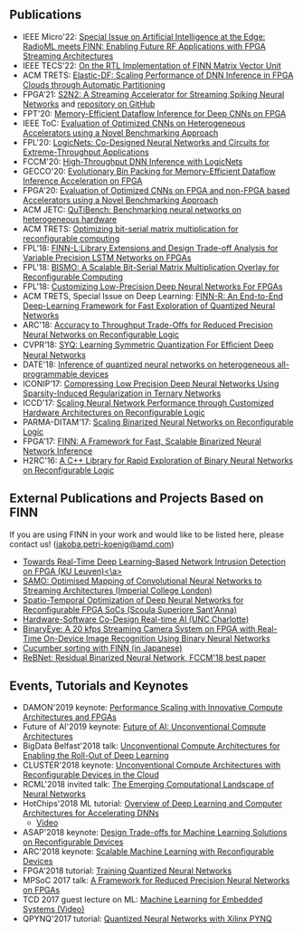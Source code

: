 ## Publications

* IEEE Micro'22: <a href="https://ieeexplore.ieee.org/document/9933377">Special Issue on Artificial Intelligence at the Edge: RadioML meets FINN: Enabling Future RF Applications with FPGA Streaming Architectures</a>
* IEEE TECS'22: <a href="https://arxiv.org/abs/2201.11409">On the RTL Implementation of FINN Matrix Vector Unit</a>
* ACM TRETS: <a href="https://inaccel.com/wp-content/uploads/ACM_TRETS_DC_2020.pdf">Elastic-DF: Scaling Performance of DNN Inference in FPGA Clouds through Automatic Partitioning</a>
* FPGA'21: <a href="https://dl.acm.org/doi/abs/10.1145/3431920.3439283" target="_blank">S2N2: A Streaming Accelerator for Streaming Spiking Neural Networks</a> and [repository on GitHub](https://github.com/arkhodamoradi/s2n2)
* FPT'20: <a href="https://arxiv.org/pdf/2011.07317.pdf">Memory-Efficient Dataflow Inference for Deep CNNs on FPGA</a>
* IEEE ToC: <a href="https://ieeexplore.ieee.org/abstract/document/9187576/">Evaluation of Optimized CNNs on Heterogeneous Accelerators using a Novel Benchmarking Approach</a>
* FPL'20: <a href="https://arxiv.org/pdf/2004.03021.pdf">LogicNets: Co-Designed Neural Networks and Circuits for Extreme-Throughput Applications</a>
* FCCM'20: <a href="https://www.fccm.org/past/2020/proceedings/2020/pdfs/FCCM2020-65FOvhMqzyMYm99lfeVKyl/580300a238/580300a238.pdf">High-Throughput DNN Inference with LogicNets</a>
* GECCO'20: <a href="https://arxiv.org/pdf/2003.12449.pdf">Evolutionary Bin Packing for Memory-Efficient Dataflow Inference Acceleration on FPGA</a>
* FPGA'20: <a href="https://dl.acm.org/doi/abs/10.1145/3373087.3375348">Evaluation of Optimized CNNs on FPGA and non-FPGA based Accelerators using a Novel Benchmarking Approach</a>
* ACM JETC: <a href="https://arxiv.org/pdf/1909.05009">QuTiBench: Benchmarking neural networks on heterogeneous hardware</a>
* ACM TRETS: <a href="https://arxiv.org/pdf/1901.00370">Optimizing bit-serial matrix multiplication for reconfigurable computing</a>
* FPL'18: <a href="https://arxiv.org/pdf/1807.04093.pdf" target="_blank">FINN-L:Library Extensions and Design Trade-off Analysis for Variable Precision LSTM Networks on FPGAs</a>
* FPL'18: <a href="https://arxiv.org/pdf/1806.08862.pdf" target="_blank">BISMO: A Scalable Bit-Serial Matrix Multiplication Overlay for Reconfigurable Computing</a>
* FPL'18: <a href="http://kalman.mee.tcd.ie/fpl2018/content/pdfs/FPL2018-43iDzVTplcpussvbfIaaHz/XZmyRhWvHACdwHRVTCTVB/6jfImwD836ibhOELmms0Ut.pdf" target="_blank">Customizing Low-Precision Deep Neural Networks For FPGAs</a>
* ACM TRETS, Special Issue on Deep Learning: <a href="https://arxiv.org/abs/1809.04570" target="_blank">FINN-R: An End-to-End Deep-Learning Framework for Fast Exploration of Quantized Neural Networks</a>
* ARC'18: <a href="https://arxiv.org/pdf/1807.10577.pdf" target="_blank">Accuracy to Throughput Trade-Offs for Reduced Precision Neural Networks on Reconfigurable Logic</a>
* CVPR’18: <a href="https://arxiv.org/abs/1807.00301" target="_blank">SYQ: Learning Symmetric Quantization For Efﬁcient Deep Neural Networks</a>
* DATE'18: <a href="https://ieeexplore.ieee.org/abstract/document/8342121/" target="_blank">Inference of quantized neural networks on heterogeneous all-programmable devices</a>
* ICONIP’17: <a href="https://arxiv.org/abs/1709.06262" target="_blank">Compressing Low Precision Deep Neural Networks Using Sparsity-Induced Regularization in Ternary Networks</a>
* ICCD'17: <a href="https://ieeexplore.ieee.org/abstract/document/8119246/" target="_blank">Scaling Neural Network Performance through Customized Hardware Architectures on Reconfigurable Logic</a>
* PARMA-DITAM'17: <a href="https://arxiv.org/abs/1701.03400" target="_blank">Scaling Binarized Neural Networks on Reconfigurable Logic</a>
* FPGA'17: <a href="https://arxiv.org/abs/1612.07119" target="_blank">FINN: A Framework for Fast, Scalable Binarized Neural Network Inference</a>
* H2RC'16: <a href="https://h2rc.cse.sc.edu/2016/papers/paper_25.pdf" target="_blank">A C++ Library for Rapid Exploration of Binary Neural Networks on Reconfigurable Logic</a>

## External Publications and Projects Based on FINN

If you are using FINN in your work and would like to be listed here, please contact us! (jakoba.petri-koenig@amd.com)

* <a href="https://link.springer.com/chapter/10.1007/978-3-030-81645-2_9">Towards Real-Time Deep Learning-Based Network Intrusion Detection on FPGA (KU Leuven)<\a>
* <a href="https://arxiv.org/abs/2112.00170">SAMO: Optimised Mapping of Convolutional Neural Networks to Streaming Architectures (Imperial College London)</a>
* <a href="https://ieeexplore.ieee.org/document/9245522" target="_blank">Spatio-Temporal Optimization of Deep Neural Networks for Reconfigurable FPGA SoCs (Scoula Superiore Sant'Anna)</a>
* <a href="https://coefs.uncc.edu/htabkhiv/teaching/hardware-software-co-design-real-time-ai/" target="_blank">Hardware-Software Co-Design Real-time AI (UNC Charlotte)</a>
* <a href="https://ieeexplore.ieee.org/abstract/document/8442108" target="_blank">BinaryEye: A 20 kfps Streaming Camera System on FPGA with Real-Time On-Device Image Recognition Using Binary Neural Networks</a>
* <a href="https://qiita.com/ykshr/items/08147098516a45203761" target="_blank">Cucumber sorting with FINN (in Japanese)</a>
* <a href="https://github.com/mohaghasemzadeh/ReBNet" target="_blank">ReBNet: Residual Binarized Neural Network, FCCM'18 best paper</a>

## Events, Tutorials and Keynotes
* DAMON'2019 keynote:  <a href="https://github.com/Xilinx/finn/blob/github-pages/docs/DAMON2019_Blott_final.pdf" target="_blank">Performance Scaling with Innovative Compute Architectures and FPGAs</a>
* Future of AI'2019 keynote:  <a href="https://github.com/Xilinx/finn/blob/github-pages/docs/FutureofAI2019_Blott.pdf" target="_blank">Future of AI: Unconventional Compute Architectures</a>
* BigData Belfast'2018 talk: <a href="https://github.com/Xilinx/finn/blob/github-pages/docs/BigDataBelfast2018.pdf" target="_blank">Unconventional Compute Architectures for Enabling the Roll-Out of Deep Learning</a>
* CLUSTER'2018 keynote: <a href="https://github.com/Xilinx/finn/blob/github-pages/docs/IEEECluster2018.pdf" target="_blank">Unconventional Compute Architectures with Reconfigurable Devices in the Cloud</a>
* RCML'2018 invited talk: <a href="https://github.com/Xilinx/finn/blob/github-pages/docs/RCML2018.pdf" target="_blank">The Emerging Computational Landscape of Neural Networks</a>
* HotChips'2018 ML tutorial: <a href="https://github.com/Xilinx/finn/blob/github-pages/docs/Hotchips2018_Tutorial.pdf" target="_blank">Overview of Deep Learning and Computer Architectures for Accelerating DNNs</a>
  + <a href="https://youtu.be/ydsZ7A0FF0I" target="_blank">Video</a>
* ASAP'2018 keynote: <a href="https://github.com/Xilinx/finn/blob/github-pages/docs/ASAP2018.pdf" target="_blank">Design Trade-offs for Machine Learning Solutions on Reconfigurable Devices</a>
* ARC'2018 keynote: <a href="https://github.com/Xilinx/finn/blob/github-pages/docs/ARC2018.pdf" target="_blank">Scalable Machine Learning with Reconfigurable Devices</a>
* FPGA'2018 tutorial: <a href="https://github.com/Xilinx/finn/blob/github-pages/docs/FPGA2018_Tutorial.pdf" target="_blank">Training Quantized Neural Networks</a>
* MPSoC 2017 talk: <a href="https://github.com/Xilinx/finn/blob/github-pages/docs/MPSOC2018.pdf" target="_blank">A Framework for Reduced Precision Neural Networks on FPGAs</a>
* TCD 2017 guest lecture on ML: <a href="https://www.youtube.com/watch?v=pIVh-4tqjPc" target="_blank">Machine Learning for Embedded Systems (Video)</a>
* QPYNQ'2017 tutorial: <a href="https://www.ntnu.edu/ie/eecs/qpynq" target="_blank">Quantized Neural Networks with Xilinx PYNQ</a>

